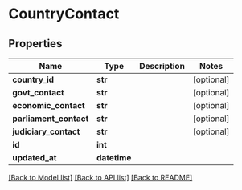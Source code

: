 # CountryContact

## Properties
Name | Type | Description | Notes
------------ | ------------- | ------------- | -------------
**country_id** | **str** |  | [optional] 
**govt_contact** | **str** |  | [optional] 
**economic_contact** | **str** |  | [optional] 
**parliament_contact** | **str** |  | [optional] 
**judiciary_contact** | **str** |  | [optional] 
**id** | **int** |  | 
**updated_at** | **datetime** |  | 

[[Back to Model list]](../README.md#documentation-for-models) [[Back to API list]](../README.md#documentation-for-api-endpoints) [[Back to README]](../README.md)


